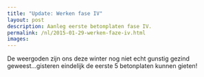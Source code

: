 ```yaml
---
title: "Update: Werken fase IV"
layout: post
description: Aanleg eerste betonplaten fase IV.
permalink: /nl/2015-01-29-werken-faze-iv.html
images:  
---
```


De weergoden zijn ons deze winter nog niet echt gunstig gezind geweest...gisteren eindelijk de eerste 5 betonplaten kunnen gieten!

